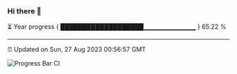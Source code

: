 ### Hi there 👋

⏳ Year progress { ███████████████████▁▁▁▁▁▁▁▁▁▁▁ } 65.22 %

---

⏰ Updated on Sun, 27 Aug 2023 00:56:57 GMT

![Progress Bar CI](https://github.com/JuvenileQ/Progress-Bar-CI/workflows/main/badge.svg)
